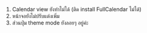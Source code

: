 1. Calendar view ยังทำไม่ได้ (ติด install FullCalendar ไม่ได้) 
2. หน้าจอยังไม่ปรับแต่งเพิ่ม
3. ส่วนปุ่ม theme mode ยังลอยๆ อยู่ค่ะ 
